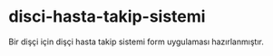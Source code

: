 # disci-hasta-takip-sistemi
Bir dişçi için dişçi hasta takip sistemi form uygulaması hazırlanmıştır.
